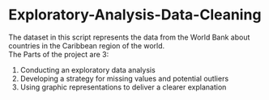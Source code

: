 # Exploratory-Analysis-Data-Cleaning
The dataset in this script represents the data from the World Bank about countries in the Caribbean region of the world.  
The Parts of the project are 3: 
1) Conducting an exploratory data analysis
2) Developing a strategy for missing values and potential outliers 
3) Using graphic representations to deliver a clearer explanation
